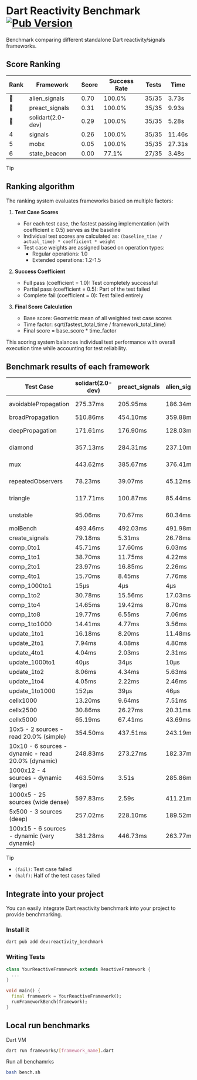# Dart Reactivity Benchmark [![Pub Version](https://img.shields.io/pub/v/reactivity_benchmark)](https://pub.dev/packages/reactivity_benchmark)

Benchmark comparing different standalone Dart reactivity/signals frameworks.

## Score Ranking

<!-- ranking start -->
| Rank | Framework | Score | Success Rate | Tests | Time |
|------|-----------|-------|--------------|-------|------|
| 🥇 | alien_signals | 0.70 | 100.0% | 35/35 | 3.73s |
| 🥈 | preact_signals | 0.31 | 100.0% | 35/35 | 9.93s |
| 🥉 | solidart(2.0-dev) | 0.29 | 100.0% | 35/35 | 5.28s |
| 4 | signals | 0.26 | 100.0% | 35/35 | 11.46s |
| 5 | mobx | 0.05 | 100.0% | 35/35 | 27.31s |
| 6 | state_beacon | 0.00 | 77.1% | 27/35 | 3.48s |

<!-- ranking end -->

> [!TIP]
> ## Ranking algorithm
>
> The ranking system evaluates frameworks based on multiple factors:
>
> 1. **Test Case Scores**
>    - For each test case, the fastest passing implementation (with coefficient ≥ 0.5) serves as the baseline
>    - Individual test scores are calculated as: `(baseline_time / actual_time) * coefficient * weight`
>    - Test case weights are assigned based on operation types:
>      - Regular operations: 1.0
>      - Extended operations: 1.2-1.5
>
> 2. **Success Coefficient**
>    - Full pass (coefficient = 1.0): Test completely successful
>    - Partial pass (coefficient = 0.5): Part of the test failed
>    - Complete fail (coefficient = 0): Test failed entirely
>
> 3. **Final Score Calculation**
>    - Base score: Geometric mean of all weighted test case scores
>    - Time factor: sqrt(fastest_total_time / framework_total_time)
>    - Final score = base_score * time_factor
>
> This scoring system balances individual test performance with overall execution time while accounting for test reliability.

## Benchmark results of each framework

<!-- test-case start -->
| Test Case | solidart(2.0-dev) | preact_signals | alien_signals | state_beacon | mobx | signals |
|---|---|---|---|---|---|---|
| avoidablePropagation | 275.37ms | 205.95ms | 186.34ms | 155.87ms (fail) | 2.33s | 207.82ms |
| broadPropagation | 510.86ms | 454.10ms | 359.88ms | 6.34ms (fail) | 4.23s | 454.74ms |
| deepPropagation | 171.61ms | 176.90ms | 128.03ms | 138.05ms (fail) | 1.51s | 173.51ms |
| diamond | 357.13ms | 284.31ms | 237.10ms | 199.36ms (fail) | 2.40s | 289.05ms |
| mux | 443.62ms | 385.67ms | 376.41ms | 189.96ms (fail) | 1.81s | 407.82ms |
| repeatedObservers | 78.23ms | 39.07ms | 45.12ms | 53.16ms (fail) | 230.85ms | 46.35ms |
| triangle | 117.71ms | 100.87ms | 85.44ms | 78.72ms (fail) | 775.31ms | 101.68ms |
| unstable | 95.06ms | 70.67ms | 60.34ms | 339.08ms (fail) | 343.48ms | 74.77ms |
| molBench | 493.46ms | 492.03ms | 491.98ms | 1.19ms | 576.57ms | 486.15ms |
| create_signals | 79.18ms | 5.31ms | 26.78ms | 69.61ms | 68.99ms | 26.10ms |
| comp_0to1 | 45.71ms | 17.60ms | 6.03ms | 55.08ms | 26.17ms | 12.54ms |
| comp_1to1 | 38.70ms | 11.75ms | 4.22ms | 63.01ms | 45.50ms | 28.23ms |
| comp_2to1 | 23.97ms | 16.85ms | 2.26ms | 39.56ms | 38.19ms | 16.79ms |
| comp_4to1 | 15.70ms | 8.45ms | 7.76ms | 17.39ms | 31.05ms | 6.45ms |
| comp_1000to1 | 15μs | 4μs | 4μs | 54μs | 27μs | 8μs |
| comp_1to2 | 30.78ms | 15.56ms | 17.03ms | 51.02ms | 32.48ms | 17.38ms |
| comp_1to4 | 14.65ms | 19.42ms | 8.70ms | 46.83ms | 20.56ms | 7.53ms |
| comp_1to8 | 19.77ms | 6.55ms | 7.06ms | 46.90ms | 23.14ms | 6.72ms |
| comp_1to1000 | 14.41ms | 4.77ms | 3.56ms | 40.92ms | 15.29ms | 4.52ms |
| update_1to1 | 16.18ms | 8.20ms | 11.48ms | 5.73ms | 24.87ms | 9.20ms |
| update_2to1 | 7.94ms | 4.08ms | 4.80ms | 2.94ms | 11.97ms | 4.61ms |
| update_4to1 | 4.04ms | 2.03ms | 2.31ms | 1.47ms | 6.11ms | 2.30ms |
| update_1000to1 | 40μs | 34μs | 10μs | 15μs | 53μs | 22μs |
| update_1to2 | 8.06ms | 4.34ms | 5.63ms | 2.94ms | 12.24ms | 4.96ms |
| update_1to4 | 4.05ms | 2.22ms | 2.46ms | 1.47ms | 5.96ms | 2.33ms |
| update_1to1000 | 152μs | 39μs | 46μs | 408μs | 167μs | 44μs |
| cellx1000 | 13.20ms | 9.64ms | 7.51ms | 6.15ms | 71.63ms | 9.71ms |
| cellx2500 | 30.86ms | 26.27ms | 20.31ms | 27.44ms | 249.53ms | 32.98ms |
| cellx5000 | 65.19ms | 67.41ms | 43.69ms | 86.66ms | 573.16ms | 75.71ms |
| 10x5 - 2 sources - read 20.0% (simple) | 354.50ms | 437.51ms | 243.19ms | 245.90ms | 2.04s | 510.46ms |
| 10x10 - 6 sources - dynamic - read 20.0% (dynamic) | 248.83ms | 273.27ms | 182.37ms | 203.17ms | 1.53s | 278.85ms |
| 1000x12 - 4 sources - dynamic (large) | 463.50ms | 3.51s | 285.86ms | 341.08ms | 1.90s | 4.03s |
| 1000x5 - 25 sources (wide dense) | 597.83ms | 2.59s | 411.21ms | 499.15ms | 3.51s | 3.42s |
| 5x500 - 3 sources (deep) | 257.02ms | 228.10ms | 189.52ms | 205.45ms | 1.14s | 225.38ms |
| 100x15 - 6 sources - dynamic (very dynamic) | 381.28ms | 446.73ms | 263.77ms | 257.18ms | 1.72s | 481.06ms |

<!-- test-case end -->

> [!TIP]
> - `(fail)`: Test case failed
> - `(half)`: Half of the test cases failed

## Integrate into your project

You can easily integrate Dart reactivity benchmark into your project to provide benchmarking.

### Install it

```bash
dart pub add dev:reactivity_benchmark
```

### Writing Tests

```dart
class YourReactiveFramework extends ReactiveFramework {
  ...
}

void main() {
  final framework = YourReactiveFramework();
  runFrameworkBench(framework);
}
```

## Local run benchmarks

Dart VM
```bash
dart run frameworks/[framework_name].dart
```

Run all benchamrks
```bash
bash bench.sh
```

